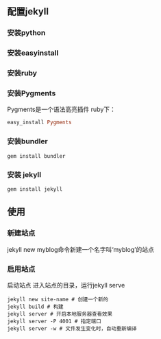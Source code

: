 ## 配置jekyll
### 安装python
### 安装easyinstall
### 安装ruby
### 安装Pygments
Pygments是一个语法高亮插件
ruby下：
```ruby
easy_install Pygments
```
### 安装bundler
```
gem install bundler
```
### 安装 jekyll
```
gem install jekyll
```
## 使用

### 新建站点
jekyll new myblog命令新建一个名字叫‘myblog’的站点

### 启用站点
启动站点
进入站点的目录，运行jekyll serve
```
jekyll new site-name # 创建一个新的
jekyll build # 构建
jekyll server # 开启本地服务器查看效果
jekyll server -P 4001 # 指定端口
jekyll server -w # 文件发生变化时，自动重新编译
```
